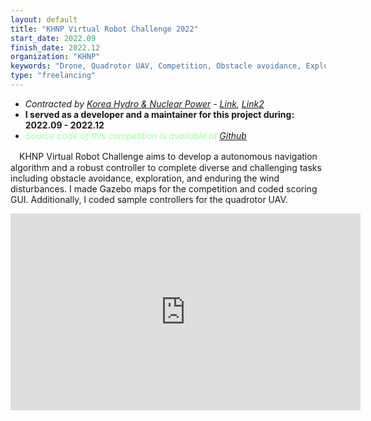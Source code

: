 ```yaml
---
layout: default
title: "KHNP Virtual Robot Challenge 2022"
start_date: 2022.09
finish_date: 2022.12
organization: "KHNP"
keywords: "Drone, Quadrotor UAV, Competition, Obstacle avoidance, Exploration, Robust Control, Gazebo, Simulation"
type: "freelancing"
---
```


* *Contracted by [Korea Hydro & Nuclear Power](https://www.khnp.co.kr/) - [Link](https://github.com/Woojin-Seol/KVRC2022), [Link2](https://youtu.be/usKW3UG9wpc)* 
* **I served as a developer and a maintainer for this project during: 2022.09 - 2022.12**
* *<span style="color:#a0ffa0">Source code of this competition is available at [Github](https://github.com/Woojin-Seol/KVRC2022)</span>*

　KHNP Virtual Robot Challenge aims to develop a autonomous navigation algorithm and a robust controller to complete diverse and challenging tasks including obstacle avoidance, exploration, and enduring the wind disturbances. I made Gazebo maps for the competition and coded scoring GUI. Additionally, I coded sample controllers for the quadrotor UAV.

  <p align="center">
  <iframe width="560" height="315" src="https://www.youtube.com/embed/usKW3UG9wpc" title="YouTube video player" frameborder="0" allow="accelerometer; autoplay; clipboard-write; encrypted-media; gyroscope; picture-in-picture" allowfullscreen></iframe>
  </p>